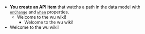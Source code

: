 * **You create an API item** that watchs a path in the data model with
[`onChange`](./documentation-properties.md#onchange) and [`when`](./documentation-properties.md#when) properties.
  * Welcome to the wu wiki!
    * Welcome to the wu wiki!
* Welcome to the wu wiki!
